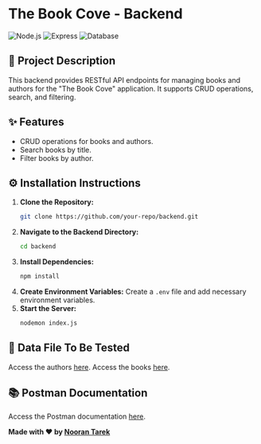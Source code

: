 # The Book Cove - Backend

![Node.js](https://img.shields.io/badge/Node.js-18.x-brightgreen?style=flat-square)
![Express](https://img.shields.io/badge/Express-4.x-blue?style=flat-square)
![Database](https://img.shields.io/badge/Database-MongoDB-green?style=flat-square)


## 📄 Project Description
This backend provides RESTful API endpoints for managing books and authors for the "The Book Cove" application. It supports CRUD operations, search, and filtering.

## ✨ Features
- CRUD operations for books and authors.
- Search books by title.
- Filter books by author.

## ⚙️ Installation Instructions
1. **Clone the Repository:**
   ```bash
   git clone https://github.com/your-repo/backend.git
   ```
2. **Navigate to the Backend Directory:**
   ```bash
   cd backend
   ```
3. **Install Dependencies:**
   ```bash
   npm install
   ```
4. **Create Environment Variables:**
   Create a `.env` file and add necessary environment variables.
5. **Start the Server:**
   ```bash
   nodemon index.js
   ```

## 📄 Data File To Be Tested
Access the authors [here](https://drive.google.com/file/d/15rphtejz4O4Na2WdEuCkSTcGmUNJ2xdm/view?usp=sharing).
Access the books [here](https://drive.google.com/file/d/15rphtejz4O4Na2WdEuCkSTcGmUNJ2xdm/view?usp=sharing).

## 📚 Postman Documentation
Access the Postman documentation [here](https://drive.google.com/file/d/15rphtejz4O4Na2WdEuCkSTcGmUNJ2xdm/view?usp=sharing).

**Made with ❤️ by [Nooran Tarek](https://github.com/NooranTarek)**
